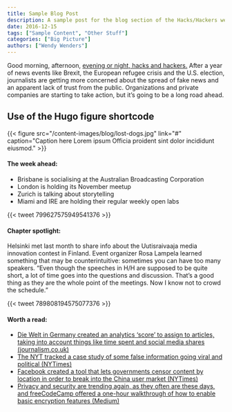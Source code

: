 ```yaml
---
title: Sample Blog Post
description: A sample post for the blog section of the Hacks/Hackers website
date: 2016-12-15
tags: ["Sample Content", "Other Stuff"]
categories: ["Big Picture"]
authors: ["Wendy Wenders"]
---
```


Good morning, afternoon, [evening or night, hacks and hackers.](#) After a year of news events like Brexit, the European refugee crisis and the U.S. election, journalists are getting more concerned about the spread of fake news and an apparent lack of trust from the public. Organizations and private companies are starting to take action, but it’s going to be a long road ahead.

## Use of the Hugo figure shortcode

{{< figure src="/content-images/blog/lost-dogs.jpg" link="#" caption="Caption here Lorem ipsum Officia proident sint dolor incididunt eiusmod." >}}

#### The week ahead:

* Brisbane is socialising at the Australian Broadcasting Corporation
* London is holding its November meetup
* Zurich is talking about storytelling
* Miami and IRE are holding their regular weekly open labs

{{< tweet 799627575949541376 >}}

#### Chapter spotlight:

Helsinki met last month to share info about the Uutisraivaaja media innovation contest in Finland. Event organizer Rosa Lampela learned something that may be counterintuitive: sometimes you can have too many speakers.
“Even though the speeches in H/H are supposed to be quite short, a lot of time goes into the questions and discussion. That’s a good thing as they are the whole point of the meetings. Now I know not to crowd the schedule.”

{{< tweet 789808194575077376 >}}

#### Worth a read:

* [Die Welt in Germany created an analytics ‘score’ to assign to articles, taking into account things like time spent and social media shares (journalism.co.uk)](#)
* [The NYT tracked a case study of some false information going viral and political (NYTimes)](#)
* [Facebook created a tool that lets governments censor content by location in order to break into the China user market (NYTimes)](#)
* [Privacy and security are trending again, as they often are these days, and freeCodeCamp offered a one-hour walkthrough of how to enable basic encryption features (Medium)](#)
